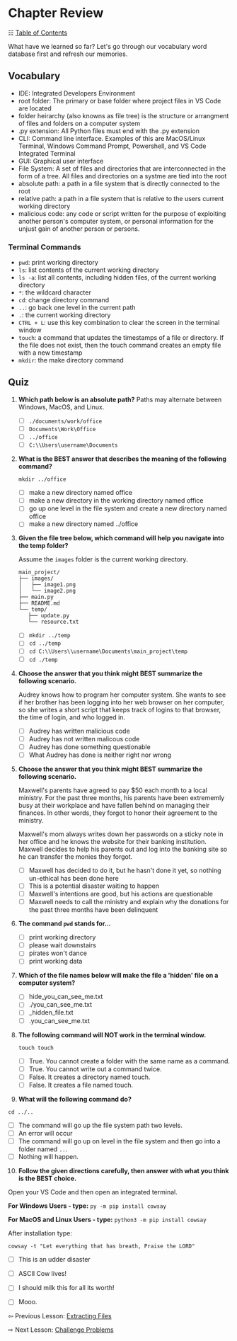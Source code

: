 # Chapter Review

&#x2637; [Table of Contents](./../toc.md)

What have we learned so far? Let's go through our vocabulary word database first and refresh our memories.

## Vocabulary

- IDE: Integrated Developers Environment
- root folder: The primary or base folder where project files in VS Code are located
- folder heirarchy (also knowns as file tree) is the structure or arrangment of files and folders on a computer system
- .py extension: All Python files must end with the .py extension
- CLI: Command line interface. Examples of this are MacOS/Linux Terminal, Windows Command Prompt, Powershell, and VS Code Integrated Terminal
- GUI: Graphical user interface
- File System: A set of files and directories that are interconnected in the form of a tree. All files and directories on a systme are tied into the root
- absolute path: a path in a file system that is directly connected to the root
- relative path: a path in a file system that is relative to the users current working directory
- malicious code: any code or script written for the purpose of exploiting another person's computer system, or personal information for the unjust gain of another person or persons.
  
### Terminal Commands

- `pwd`: print working directory
- `ls`: list contents of the current working directory
- `ls -a`: list all contents, including hidden files, of the current working directory
- `*`: the wildcard character
- `cd`: change directory command
- `..`: go back one level in the current path
- `.`: the current working directory
- `CTRL + L`: use this key combination to clear the screen in the terminal window
- `touch`: a command that updates the timestamps of a file or directory. If the file does not exist, then the touch command creates an empty file with a new timestamp
- `mkdir`: the make directory command

## Quiz

1. **Which path below is an absolute path?** Paths may alternate between Windows, MacOS, and Linux.
   
   - [ ] `./documents/work/office`
   - [ ] `Documents\Work\Office`
   - [ ] `../office`
   - [ ] `C:\\Users\username\Documents`

2. **What is the BEST answer that describes the meaning of the following command?**

   `mkdir ../office`
   
   - [ ] make a new directory named office
   - [ ] make a new directory in the working directory named office
   - [ ] go up one level in the file system and create a new directory named office
   - [ ] make a new directory named ../office

3. **Given the file tree below, which command will help you navigate into the temp folder?**
   
   Assume the `images` folder is the current working directory.

   ```console
   main_project/
   ├── images/
   │   ├── image1.png
   │   └── image2.png
   ├── main.py
   ├── README.md
   └── temp/
      ├── update.py
      └── resource.txt
   ```

   - [ ] `mkdir ../temp`
   - [ ] `cd ../temp`
   - [ ] `cd C:\\Users\\username\Documents\main_project\temp`
   - [ ] `cd ./temp`

4. **Choose the answer that you think might BEST summarize the following scenario.**

   Audrey knows how to program her computer system. She wants to see if her brother has been logging into her web browser on her computer, so she writes a short script that keeps track of logins to that browser, the time of login, and who logged in.
   
   - [ ] Audrey has written malicious code
   - [ ] Audrey has not written malicous code
   - [ ] Audrey has done something questionable
   - [ ] What Audrey has done is neither right nor wrong

5. **Choose the answer that you think might BEST summarize the following scenario.**
   
   Maxwell's parents have agreed to pay $50 each month to a local ministry. For the past three months, his parents have been extrememly busy at their workplace and have fallen behind on managing their finances. In other words, they forgot to honor their agreement to the ministry. 

   Maxwell's mom always writes down her passwords on a sticky note in her office and he knows the website for their banking institution. Maxwell decides to help his parents out and log into the banking site so he can transfer the monies they forgot.

   - [ ] Maxwell has decided to do it, but he hasn't done it yet, so nothing un-ethical has been done here
   - [ ] This is a potential disaster waiting to happen
   - [ ] Maxwell's intentions are good, but his actions are questionable
   - [ ] Maxwell needs to call the ministry and explain why the donations for the past three months have been delinquent

6. **The command `pwd` stands for...**
   
   - [ ] print working directory
   - [ ] please wait downstairs
   - [ ] pirates won't dance
   - [ ] print working data

7. **Which of the file names below will make the file a 'hidden' file on a computer system?**
   
   - [ ] hide_you_can_see_me.txt
   - [ ] ./you_can_see_me.txt
   - [ ] _hidden_file.txt
   - [ ] .you_can_see_me.txt

8. **The following command will NOT work in the terminal window.**
   
   `touch touch`

   - [ ] True. You cannot create a folder with the same name as a command.
   - [ ] True. You cannot write out a command twice.
   - [ ] False. It creates a directory named touch.
   - [ ] False. It creates a file named touch.

9.  **What will the following command do?**
   
   `cd ../..`

   - [ ] The command will go up the file system path two levels.
   - [ ] An error will occur
   - [ ] The command will go up on level in the file system and then go into a folder named `..`.
   - [ ] Nothing will happen.

10. **Follow the given directions carefully, then answer with what you think is the BEST choice.**

   Open your VS Code and then open an integrated terminal.

   **For Windows Users - type:** `py -m pip install cowsay`

   **For MacOS and Linux Users - type:** `python3 -m pip install cowsay`

   After installation type: 
   
   `cowsay -t "Let everything that has breath, Praise the LORD"`
   
   - [ ] This is an udder disaster
   - [ ] ASCII Cow lives!
   - [ ] I should milk this for all its worth!
   - [ ] Mooo.


&#8678; Previous Lesson: [Extracting Files](./008_extracting_files.md)

&#8680; Next Lesson: [Challenge Problems](./010_challenge_problems.md)
